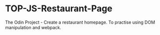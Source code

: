 # TOP-JS-Restaurant-Page

The Odin Project - Create a restaurant homepage. To practise using DOM manipulation and webpack.